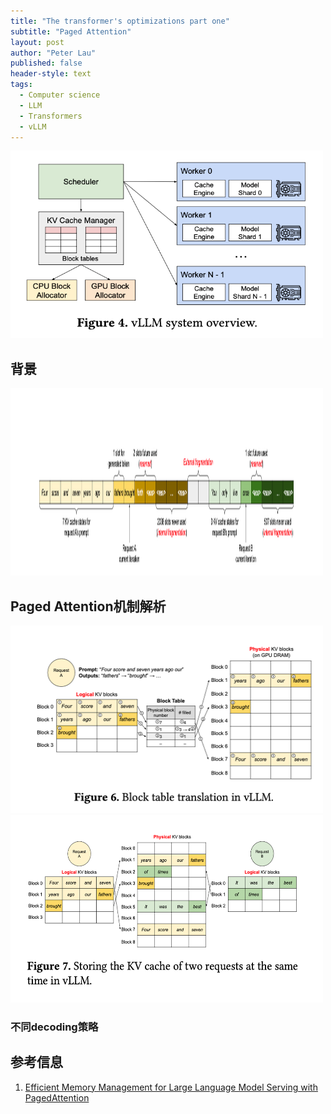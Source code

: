 ```yaml
---
title: "The transformer's optimizations part one"
subtitle: "Paged Attention"
layout: post
author: "Peter Lau"
published: false
header-style: text
tags:
  - Computer science
  - LLM
  - Transformers
  - vLLM 
---
```



<div>
  <img class="vLLM" src="/img/vllm/vLLM_system_overview.png" width="500" height="300" alt="vLLM system">
</div>

## 背景


<div>
  <img class="vLLM" src="/img/vllm/kv_cache_现状.png" width="500" height="300" alt="current kv cache">
</div>

## Paged Attention机制解析


<div>
  <img class="vLLM" src="/img/vllm/block_table_translation.png" width="500" height="300" alt="block table">
</div>


<div>
  <img class="vLLM" src="/img/vllm/kv_cache_two_requests.png" width="500" height="300" alt="kv_cache two requests">
</div>

### 不同decoding策略



## 参考信息

1. [Efficient Memory Management for Large Language Model Serving with PagedAttention](https://arxiv.org/abs/2309.06180)